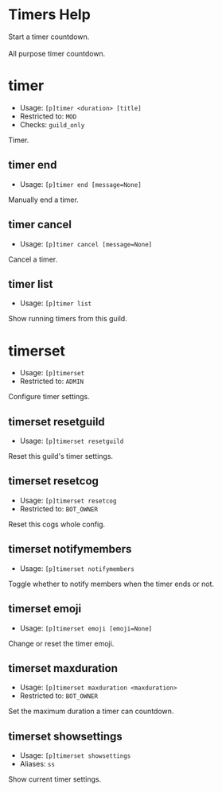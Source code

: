 # Timers Help

Start a timer countdown.<br/><br/>All purpose timer countdown.

# timer
 - Usage: `[p]timer <duration> [title] `
 - Restricted to: `MOD`
 - Checks: `guild_only`

Timer.

## timer end
 - Usage: `[p]timer end [message=None] `

Manually end a timer.

## timer cancel
 - Usage: `[p]timer cancel [message=None] `

Cancel a timer.

## timer list
 - Usage: `[p]timer list `

Show running timers from this guild.

# timerset
 - Usage: `[p]timerset `
 - Restricted to: `ADMIN`

Configure timer settings.

## timerset resetguild
 - Usage: `[p]timerset resetguild `

Reset this guild's timer settings.

## timerset resetcog
 - Usage: `[p]timerset resetcog `
 - Restricted to: `BOT_OWNER`

Reset this cogs whole config.

## timerset notifymembers
 - Usage: `[p]timerset notifymembers `

Toggle whether to notify members when the timer ends or not.

## timerset emoji
 - Usage: `[p]timerset emoji [emoji=None] `

Change or reset the timer emoji.

## timerset maxduration
 - Usage: `[p]timerset maxduration <maxduration> `
 - Restricted to: `BOT_OWNER`

Set the maximum duration a timer can countdown.

## timerset showsettings
 - Usage: `[p]timerset showsettings `
 - Aliases: `ss`

Show current timer settings.